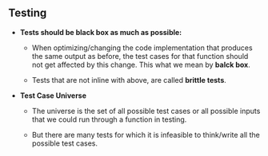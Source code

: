 ## Testing

- **Tests should be black box as much as possible:**
  - When optimizing/changing the code implementation that produces the same 
    output as before, the test cases for that function should not get affected by
    this change. This what we mean by **balck box**.

  - Tests that are not inline with above, are called **brittle tests**.

- **Test Case Universe**
  - The universe is the set of all possible test cases or all possible inputs
    that we could run through a function in testing.

  - But there are many tests for which it is infeasible to think/write all the
    possible test cases.